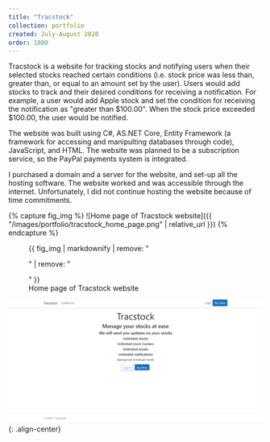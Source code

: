 ```yaml
---
title: "Tracstock"
collection: portfolio
created: July-August 2020
order: 1080
---
```

Tracstock is a website for tracking stocks and notifying users when their selected stocks reached certain conditions (i.e. stock price was less than, greater than, or equal to an amount set by the user). Users would add stocks to track and their desired conditions for receiving a notification. For example, a user would add Apple stock and set the condition for receiving the notification as "greater than $100.00". When the stock price exceeded $100.00, the user would be notified. 

The website was built using C#, AS.NET Core, Entity Framework (a framework for accessing and manipulting databases through code), JavaScript, and HTML. The website was planned to be a subscription service, so the PayPal payments system is integrated. 

I purchased a domain and a server for the website, and set-up all the hosting software. The website worked and was accessible through the internet. Unfortunately, I did not continue hosting the website because of time commitments. 


{% capture fig_img %}
![Home page of Tracstock website]({{ "/images/portfolio/tracstock_home_page.png" | relative_url }})
{% endcapture %}

<figure>
  {{ fig_img | markdownify | remove: "<p>" | remove: "</p>" }}
  <figcaption>Home page of Tracstock website</figcaption>
</figure>

![Home page of Tracstock website](/images/portfolio/tracstock_home_page.png){: .align-center}
